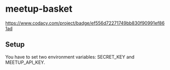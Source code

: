 meetup-basket
=============

https://www.codacy.com/project/badge/ef556d72271749bb830f90991ef861ad

Setup
-----
You have to set two environment variables: SECRET_KEY and MEETUP_API_KEY.
